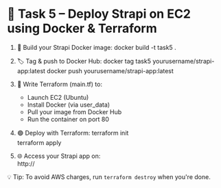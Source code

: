 # 🚀 Task 5 – Deploy Strapi on EC2 using Docker & Terraform

1. 🐳 Build your Strapi Docker image:
   docker build -t task5 .

2. 🏷️ Tag & push to Docker Hub:
   docker tag task5 yourusername/strapi-app:latest
   docker push yourusername/strapi-app:latest

3. 🧱 Write Terraform (main.tf) to:
   - Launch EC2 (Ubuntu)
   - Install Docker (via user_data)
   - Pull your image from Docker Hub
   - Run the container on port 80

4. 🟢 Deploy with Terraform:
   terraform init  
   terraform apply

5. 🌐 Access your Strapi app on:  
   http://<your-ec2-public-ip>

💡 Tip: To avoid AWS charges, run `terraform destroy` when you're done.
